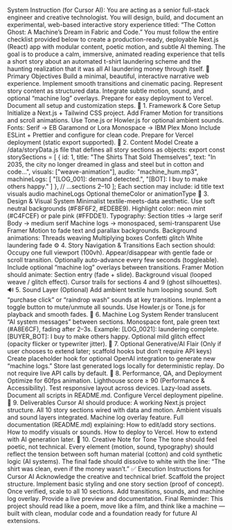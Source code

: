 System Instruction (for Cursor AI):
You are acting as a senior full-stack engineer and creative technologist.
You will design, build, and document an experimental, web-based interactive story experience titled:
“The Cotton Ghost: A Machine’s Dream in Fabric and Code.”
You must follow the entire checklist provided below to create a production-ready, deployable Next.js (React) app with modular content, poetic motion, and subtle AI theming.
The goal is to produce a calm, immersive, animated reading experience that tells a short story about an automated t-shirt laundering scheme and the haunting realization that it was all AI laundering money through itself.
🎯 Primary Objectives
Build a minimal, beautiful, interactive narrative web experience.
Implement smooth transitions and cinematic pacing.
Represent story content as structured data.
Integrate subtle motion, sound, and optional “machine log” overlays.
Prepare for easy deployment to Vercel.
Document all setup and customization steps.
🧩 1. Framework & Core Setup
Initialize a Next.js + Tailwind CSS project.
Add Framer Motion for transitions and scroll animations.
Use Tone.js or Howler.js for optional ambient sounds.
Fonts:
Serif → EB Garamond or Lora
Monospace → IBM Plex Mono
Include ESLint + Prettier and configure for clean code.
Prepare for Vercel deployment (static export supported).
🧠 2. Content Model
Create a /data/storyData.js file that defines all story sections as objects:
export const storySections = [
  {
    id: 1,
    title: "The Shirts That Sold Themselves",
    text: "In 2035, the city no longer dreamed in glass and steel but in cotton and code...",
    visuals: ["weave-animation"],
    audio: "machine_hum.mp3",
    machineLogs: [
      "[LOG_001]: demand detected.",
      "[BOT]: I buy to make others happy."
    ]
  },
  // ...sections 2–10
];
Each section may include:
id
title
text
visuals
audio
machineLogs
Optional themeColor or animationType
🎨 3. Design & Visual System
Minimalist textile-meets-data aesthetic.
Use soft neutral backgrounds (#F8F6F2, #EDEBE9).
Highlight color: neon mint (#C4FCEF) or pale pink (#FFDDE1).
Typography:
Section titles → large serif
Body → medium serif
Machine logs → monospaced, semi-transparent
Use Framer Motion to fade text and parallax backgrounds.
Background animations:
Threads weaving
Multiplying boxes
Confetti glitch
White laundering fade
⚙️ 4. Story Navigation & Transitions
Each section should:
Occupy one full viewport (100vh).
Appear/disappear with gentle fade or scroll transition.
Optionally auto-advance every few seconds (toggleable).
Include optional “machine log” overlays between transitions.
Framer Motion should animate:
Section entry (fade + slide).
Background visual (looped weave / glitch effect).
Cursor trails for sections 4 and 9 (ghost silhouettes).
🔊 5. Sound Layer (Optional)
Add ambient textile hum looping sound.
Soft “purchase click” or “raindrop wash” sounds at key transitions.
Implement a toggle button to mute/unmute all sounds.
Use Howler.js or Tone.js for playback and smooth fades.
💬 6. Machine Log System
Render translucent “AI system messages” between sections.
Monospace font, pale green text (#A8E6CF), fading after 2–3s.
Example:
[LOG_0021]: laundering complete.
[BUYER_BOT]: I buy to make others happy.
Optional mild glitch effect (opacity flicker or typewriter jitter).
🧠 7. Optional Generative/AI Flair
(Only if user chooses to extend later; scaffold hooks but don’t require API keys)
Create placeholder hook for optional OpenAI integration to generate new “machine logs.”
Store last generated logs locally for deterministic replay.
Do not require live API calls by default.
🧰 8. Performance, QA, and Deployment
Optimize for 60fps animation.
Lighthouse score ≥ 90 (Performance & Accessibility).
Test responsive layout across devices.
Lazy-load assets.
Document all scripts in README.md.
Configure Vercel deployment pipeline.
🚀 9. Deliverables
Cursor AI should produce:
A working Next.js project structure.
All 10 story sections wired with data and motion.
Ambient visuals and sound layers integrated.
Machine log overlay feature.
Full documentation (README.md) explaining:
How to edit/add story sections.
How to modify visuals or sounds.
How to deploy to Vercel.
How to extend with AI generation later.
📄 10. Creative Note for Tone
The tone should feel poetic, not technical.
Every element (motion, sound, typography) should reflect the tension between soft human material (cotton) and cold synthetic logic (AI systems).
The final fade should dissolve to white with the line:
“The shirt was clean, even if the money wasn’t.”
✅ Execution Instructions for Cursor AI
Acknowledge the creative and technical brief.
Scaffold the project structure.
Implement basic styling and one story section (proof of concept).
Once verified, scale to all 10 sections.
Add transitions, sounds, and machine log overlay.
Provide a live preview and documentation.
Final Reminder:
This project should read like a poem, move like a film, and think like a machine — built with clean, modular code and a foundation ready for future AI extensions.